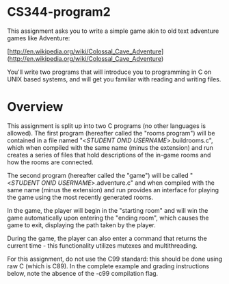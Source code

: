 # CS344-program2
This assignment asks you to write a simple game akin to old text adventure games like Adventure:

[http://en.wikipedia.org/wiki/Colossal_Cave_Adventure] (http://en.wikipedia.org/wiki/Colossal_Cave_Adventure)

You'll write two programs that will introduce you to programming in C on UNIX based systems, and will get you familiar with reading and writing files. 

# Overview

This assignment is split up into two C programs (no other languages is allowed). The first program (hereafter called the "rooms program") will be contained in a file named "<*STUDENT ONID USERNAME*>.buildrooms.c", which when compiled with the same name (minus the extension) and run creates a series of files that hold descriptions of the in-game rooms and how the rooms are connected.

The second program (hereafter called the "game") will be called "<*STUDENT ONID USERNAME*>.adventure.c" and when compiled with the same name (minus the extension) and run provides an interface for playing the game using the most recently generated rooms.

In the game, the player will begin in the "starting room" and will win the game automatically upon entering the "ending room", which causes the game to exit, displaying the path taken by the player.

During the game, the player can also enter a command that returns the current time - this functionality utilizes mutexes and multithreading.

For this assignment, do not use the C99 standard: this should be done using raw C (which is C89). In the complete example and grading instructions below, note the absence of the -c99 compilation flag.
